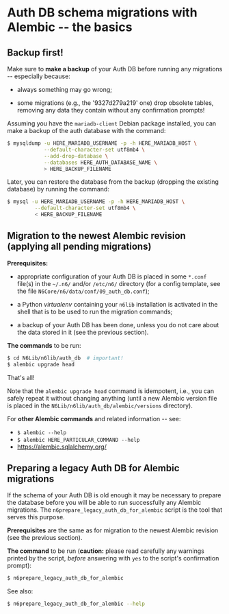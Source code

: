 # Auth DB schema migrations with Alembic -- the basics

## Backup first!

Make sure to **make a backup** of your Auth DB before running any
migrations -- especially because:

* always something may go wrong;

* some migrations (e.g., the '9327d279a219' one) drop obsolete tables,
  removing any data they contain without any confirmation prompts!

Assuming you have the `mariadb-client` Debian package installed, you
can make a backup of the auth database with the command:

```bash
$ mysqldump -u HERE_MARIADB_USERNAME -p -h HERE_MARIADB_HOST \
            --default-character-set utf8mb4 \
            --add-drop-database \
            --databases HERE_AUTH_DATABASE_NAME \
            > HERE_BACKUP_FILENAME
```

Later, you can restore the database from the backup (dropping the
existing database) by running the command:

```bash
$ mysql -u HERE_MARIADB_USERNAME -p -h HERE_MARIADB_HOST \
         --default-character-set utf8mb4 \
         < HERE_BACKUP_FILENAME
```


## Migration to the newest Alembic revision (applying all pending migrations)

**Prerequisites:**

* appropriate configuration of your Auth DB is placed in some `*.conf`
  file(s) in the `~/.n6/` and/or `/etc/n6/` directory (for a config
  template, see the file `N6Core/n6/data/conf/09_auth_db.conf`);

* a Python *virtualenv* containing your `n6lib` installation is
  activated in the shell that is to be used to run the migration
  commands;

* a backup of your Auth DB has been done, unless you do not care about
  the data stored in it (see the previous section).

**The commands** to be run:

```bash
$ cd N6Lib/n6lib/auth_db  # important!
$ alembic upgrade head
```

That's all!

Note that the `alembic upgrade head` command is idempotent, i.e., you
can safely repeat it without changing anything (until a new Alembic
version file is placed in the `N6Lib/n6lib/auth_db/alembic/versions`
directory).

For **other Alembic commands** and related information -- see:

* `$ alembic --help`
* `$ alembic HERE_PARTICULAR_COMMAND --help`
* https://alembic.sqlalchemy.org/


## Preparing a legacy Auth DB for Alembic migrations

If the schema of your Auth DB is old enough it may be necessary to
prepare the database before you will be able to run successfully any
Alembic migrations.  The `n6prepare_legacy_auth_db_for_alembic` script
is the tool that serves this purpose.

**Prerequisites** are the same as for migration to the newest Alembic
revision (see the previous section).

**The command** to be run (**caution:** please read carefully any
warnings printed by the script, *before* answering with `yes` to the
script's confirmation prompt):

```bash
$ n6prepare_legacy_auth_db_for_alembic
```

See also:

```bash
$ n6prepare_legacy_auth_db_for_alembic --help
```
